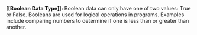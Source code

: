 **[[Boolean Data Type]]:** Boolean data can only have one of two values: True or False. Booleans are used for logical operations in programs. Examples include comparing numbers to determine if one is less than or greater than another.